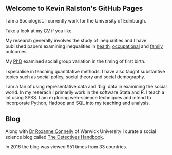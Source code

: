 ## Welcome to Kevin Ralston's GitHub Pages

I am a Sociologist. I currently work for the University of Edinburgh.

Take a look at my [CV](https://github.com/kevralston/kevralston.github.io/blob/master/C.V.2017.v2.docx) if you like.

My research generally involves the study of inequalities and I have published papers examining inequalities in [health](http://eprints.gla.ac.uk/105349/1/105349.pdf), [occupational](http://www.tandfonline.com/doi/full/10.1080/21582041.2016.1194452) and [family](https://dspace.stir.ac.uk/bitstream/1893/25286/1/Ralston_Gayle_Lambert_SRO_2016.pdf) outcomes. 

My [PhD](https://dspace.stir.ac.uk/bitstream/1893/9815/1/Childbearing_and_First_Birth_in_Scotland_16may12_v.1.4.pdf) examined social group variation in the timing of first birth. 

I specialise in teaching quantitative methods. I have also taught substantive topics such as social policy, social theory and social demography. 

I am a fan of using representative data and 'big' data in examining the social world. In my reserach I primarily work in the software Stata and R. I teach a lot using SPSS. I am exploring web-science techniques and intend to incorporate Python, Hadoop and SQL into my teaching and analysis.

## Blog

Along with [Dr Roxanne Connelly](http://www2.warwick.ac.uk/fac/soc/sociology/staff/connelly/) of Warwick University I curate a social science blog called [The Detectives Handbook](https://thedetectiveshandbook.wordpress.com/). 

In 2016 the blog was viewed 951 times from 33 countries. 
